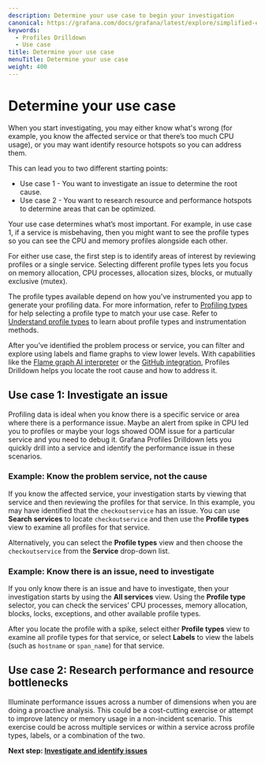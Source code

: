 ```yaml
---
description: Determine your use case to begin your investigation
canonical: https://grafana.com/docs/grafana/latest/explore/simplified-exploration/profiles/determine-use-case/
keywords:
  - Profiles Drilldown
  - Use case
title: Determine your use case
menuTitle: Determine your use case
weight: 400
---
```


# Determine your use case

When you start investigating, you may either know what's wrong (for example, you know the affected service or that there’s too much CPU usage), or you may want identify resource hotspots so you can address them.

This can lead you to two different starting points:

- Use case 1 - You want to investigate an issue to determine the root cause.
- Use case 2 - You want to research resource and performance hotspots to determine areas that can be optimized.

Your use case determines what’s most important.
For example, in use case 1, if a service is misbehaving, then you might want to see the profile types so you can see the CPU and memory profiles alongside each other.

For either use case, the first step is to identify areas of interest by reviewing profiles or a single service.
Selecting different profile types lets you focus on memory allocation, CPU processes, allocation sizes, blocks, or mutually exclusive (mutex).

The profile types available depend on how you've instrumented you app to generate your profiling data.
For more information, refer to [Profiling types](../concepts/#profile-types/) for help selecting a profile type to match your use case.
Refer to [Understand profile types](https://grafana.com/docs/pyroscope/latest/view-and-analyze-profile-data/profiling-types/) to learn about profile types and instrumentation methods.

After you’ve identified the problem process or service, you can filter and explore using labels and flame graphs to view lower levels.
With capabilities like the [Flame graph AI interpreter](https://grafana.com/docs/grafana-cloud/monitor-applications/profiles/flamegraph-ai/) or the [GitHub integration](https://grafana.com/docs/grafana-cloud/monitor-applications/profiles/pyroscope-github-integration/), Profiles Drilldown helps you locate the root cause and how to address it.

## Use case 1: Investigate an issue

Profiling data is ideal when you know there is a specific service or area where there is a performance issue.
Maybe an alert from spike in CPU led you to profiles or maybe your logs showed OOM issue for a particular service and you need to debug it.
Grafana Profiles Drilldown lets you quickly drill into a service and identify the performance issue in these scenarios.

### Example: Know the problem service, not the cause

If you know the affected service, your investigation starts by viewing that service and then reviewing the profiles for that service.
In this example, you may have identified that the `checkoutservice` has an issue.
You can use **Search services** to locate `checkoutservice` and then use the **Profile types** view to examine all profiles for that service.

Alternatively, you can select the **Profile types** view and then choose the `checkoutservice` from the **Service** drop-down list.

### Example: Know there is an issue, need to investigate

If you only know there is an issue and have to investigate, then your investigation starts by using the **All services** view.
Using the **Profile type** selector, you can check the services’ CPU processes, memory allocation, blocks, locks, exceptions, and other available profile types.

After you locate the profile with a spike, select either **Profile types** view to examine all profile types for that service, or select **Labels** to view the labels (such as `hostname` or `span_name`) for that service.

## Use case 2: Research performance and resource bottlenecks

Illuminate performance issues across a number of dimensions when you are doing a proactive analysis.
This could be a cost-cutting exercise or attempt to improve latency or memory usage in a non-incident scenario. This exercise could be across multiple services or within a service across profile types, labels, or a combination of the two.

**Next step: [Investigate and identify issues](../investigate/)**
